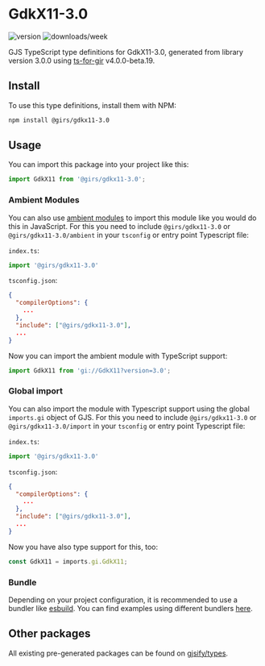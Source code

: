 
# GdkX11-3.0

![version](https://img.shields.io/npm/v/@girs/gdkx11-3.0)
![downloads/week](https://img.shields.io/npm/dw/@girs/gdkx11-3.0)


GJS TypeScript type definitions for GdkX11-3.0, generated from library version 3.0.0 using [ts-for-gir](https://github.com/gjsify/ts-for-gir) v4.0.0-beta.19.


## Install

To use this type definitions, install them with NPM:
```bash
npm install @girs/gdkx11-3.0
```

## Usage

You can import this package into your project like this:
```ts
import GdkX11 from '@girs/gdkx11-3.0';
```

### Ambient Modules

You can also use [ambient modules](https://github.com/gjsify/ts-for-gir/tree/main/packages/cli#ambient-modules) to import this module like you would do this in JavaScript.
For this you need to include `@girs/gdkx11-3.0` or `@girs/gdkx11-3.0/ambient` in your `tsconfig` or entry point Typescript file:

`index.ts`:
```ts
import '@girs/gdkx11-3.0'
```

`tsconfig.json`:
```json
{
  "compilerOptions": {
    ...
  },
  "include": ["@girs/gdkx11-3.0"],
  ...
}
```

Now you can import the ambient module with TypeScript support: 

```ts
import GdkX11 from 'gi://GdkX11?version=3.0';
```

### Global import

You can also import the module with Typescript support using the global `imports.gi` object of GJS.
For this you need to include `@girs/gdkx11-3.0` or `@girs/gdkx11-3.0/import` in your `tsconfig` or entry point Typescript file:

`index.ts`:
```ts
import '@girs/gdkx11-3.0'
```

`tsconfig.json`:
```json
{
  "compilerOptions": {
    ...
  },
  "include": ["@girs/gdkx11-3.0"],
  ...
}
```

Now you have also type support for this, too:

```ts
const GdkX11 = imports.gi.GdkX11;
```

### Bundle

Depending on your project configuration, it is recommended to use a bundler like [esbuild](https://esbuild.github.io/). You can find examples using different bundlers [here](https://github.com/gjsify/ts-for-gir/tree/main/examples).

## Other packages

All existing pre-generated packages can be found on [gjsify/types](https://github.com/gjsify/types).

